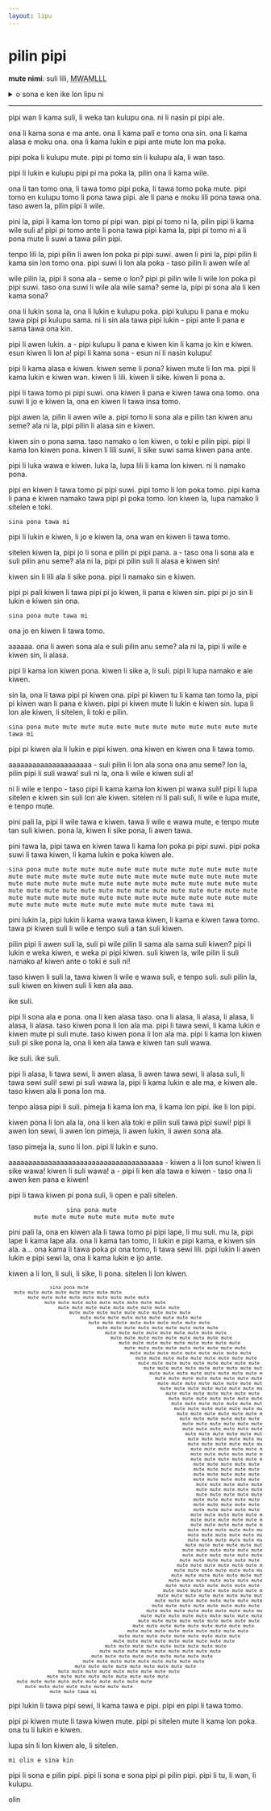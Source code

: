 ```yaml
---
layout: lipu
---
```


# pilin pipi

**mute nimi**: suli lili, <abbr title="2135">MWAMLLL</abbr>

<details>
  <summary>o sona e ken ike lon lipu ni</summary>
  <ul>
    <li>nasa pi nasin sitelen selo</li>
  </ul>
</details>

***

pipi wan li kama suli, li weka tan kulupu ona. ni li nasin pi pipi ale.

ona li kama sona e ma ante. ona li kama pali e tomo ona sin. ona li kama alasa e moku ona. ona li kama lukin e pipi ante mute lon ma poka.

pipi poka li kulupu mute. pipi pi tomo sin li kulupu ala, li wan taso. 

pipi li lukin e kulupu pipi pi ma poka la, pilin ona li kama wile. 

ona li tan tomo ona, li tawa tomo pipi poka, li tawa tomo poka mute. pipi tomo en kulupu tomo li pona tawa pipi. ale li pana e moku lili pona tawa ona. taso awen la, pilin pipi li wile.

pini la, pipi li kama lon tomo pi pipi wan. pipi pi tomo ni la, pilin pipi li kama wile suli a! pipi pi tomo ante li pona tawa pipi kama la, pipi pi tomo ni a li pona mute li suwi a tawa pilin pipi.

tenpo lili la, pipi pilin li awen lon poka pi pipi suwi. awen li pini la, pipi pilin li kama sin lon tomo ona. pipi suwi li lon ala poka - taso pilin li awen wile a!

wile pilin la, pipi li sona ala - seme o lon? pipi pi pilin wile li wile lon poka pi pipi suwi. taso ona suwi li wile ala wile sama? seme la, pipi pi sona ala li ken kama sona? 

ona li lukin sona la, ona li lukin e kulupu poka. pipi kulupu li pana e moku tawa pipi pi kulupu sama. ni li sin ala tawa pipi lukin - pipi ante li pana e sama tawa ona kin.

pipi li awen lukin. a - pipi kulupu li pana e kiwen kin li kama jo kin e kiwen. esun kiwen li lon a! pipi li kama sona - esun ni li nasin kulupu!

pipi li kama alasa e kiwen. kiwen seme li pona? kiwen mute li lon ma. pipi li kama lukin e kiwen wan. kiwen li lili. kiwen li sike. kiwen li pona a. 

pipi li tawa tomo pi pipi suwi. ona kiwen li pana e kiwen tawa ona tomo. ona suwi li jo e kiwen la, ona en kiwen li tawa insa tomo.

pipi awen la, pilin li awen wile a. pipi tomo li sona ala e pilin tan kiwen anu seme? ala ni la, pipi pilin li alasa sin e kiwen.

kiwen sin o pona sama. taso namako o lon kiwen, o toki e pilin pipi. pipi li kama lon kiwen pona. kiwen li lili suwi, li sike suwi sama kiwen pana ante.

pipi li luka wawa e kiwen. luka la, lupa lili li kama lon kiwen. ni li namako pona.

pipi en kiwen li tawa tomo pi pipi suwi. pipi tomo li lon poka tomo. pipi kama li pana e kiwen namako tawa pipi pi poka tomo. lon kiwen la, lupa namako li sitelen e toki.
```
sina pona tawa mi
```
pipi li lukin e kiwen, li jo e kiwen la, ona wan en kiwen li tawa tomo. 

sitelen kiwen la, pipi jo li sona e pilin pi pipi pana. a - taso ona li sona ala e suli pilin anu seme? ala ni la, pipi pi pilin suli li alasa e kiwen sin!

kiwen sin li lili ala li sike pona. pipi li namako sin e kiwen.

pipi pi pali kiwen li tawa pipi pi jo kiwen, li pana e kiwen sin. pipi pi jo sin li lukin e kiwen sin ona.
```
sina pona mute tawa mi
```
ona jo en kiwen li tawa tomo.

aaaaaa. ona li awen sona ala e suli pilin anu seme? ala ni la, pipi li wile e kiwen sin, li alasa.

pipi li kama lon kiwen pona. kiwen li sike a, li suli. pipi li lupa namako e ale kiwen. 

sin la, ona li tawa pipi pi kiwen ona. pipi pi kiwen tu li kama tan tomo la, pipi pi kiwen wan li pana e kiwen. pipi pi kiwen mute li lukin e kiwen sin. lupa li lon ale kiwen, li sitelen, li toki e pilin.
```
sina pona mute mute mute mute mute mute mute mute mute mute mute mute tawa mi
```
pipi pi kiwen ala li lukin e pipi kiwen. ona kiwen en kiwen ona li tawa tomo.

aaaaaaaaaaaaaaaaaaaaa - suli pilin li lon ala sona ona anu seme? lon la, pilin pipi li suli wawa! suli ni la, ona li wile e kiwen suli a! 

ni li wile e tenpo - taso pipi li kama kama lon kiwen pi wawa suli! pipi li lupa sitelen e kiwen sin suli lon ale kiwen. sitelen ni li pali suli, li wile e lupa mute, e tenpo mute. 

pini pali la, pipi li wile tawa e kiwen. tawa li wile e wawa mute, e tenpo mute tan suli kiwen. pona la, kiwen li sike pona, li awen tawa.

pini tawa la, pipi tawa en kiwen tawa li kama lon poka pi pipi suwi. pipi poka suwi li tawa kiwen, li kama lukin e poka kiwen ale.
```
sina pona mute mute mute mute mute mute mute mute mute mute mute mute mute mute mute mute mute mute mute mute mute mute mute mute mute mute mute mute mute mute mute mute mute mute mute mute mute mute mute mute mute mute mute mute mute mute mute mute mute mute mute mute mute mute mute mute mute mute mute mute mute mute mute mute mute mute mute mute mute mute mute mute mute mute mute mute mute mute tawa mi
```
pini lukin la, pipi lukin li kama wawa tawa kiwen, li kama e kiwen tawa tomo. tawa pi kiwen suli li wile e tenpo suli a tan suli kiwen. 

pilin pipi li awen suli la, suli pi wile pilin li sama ala sama suli kiwen? pipi li lukin e weka kiwen, e weka pi pipi kiwen. suli kiwen la, wile pilin li suli namako a! kiwen ante o toki e suli ni!

taso kiwen li suli la, tawa kiwen li wile e wawa suli, e tenpo suli. suli pilin la, suli kiwen en kiwen suli li ken ala aaa.

ike suli.

pipi li sona ala e pona. ona li ken alasa taso. ona li alasa, li alasa, li alasa, li alasa, li alasa. taso kiwen pona li lon ala ma. pipi li tawa sewi, li kama lukin e kiwen mute pi suli mute. taso kiwen pona li lon ala ma. pipi li kama lon kiwen suli pi sike pona la, ona li ken ala tawa e kiwen tan suli wawa.

ike suli. ike suli.

pipi li alasa, li tawa sewi, li awen alasa, li awen tawa sewi, li alasa suli, li tawa sewi suli! sewi pi suli wawa la, pipi li kama lukin e ale ma, e kiwen ale. taso kiwen ala li pona lon ma. 

tenpo alasa pipi li suli. pimeja li kama lon ma, li kama lon pipi. ike li lon pipi. 

kiwen pona li lon ala la, ona li ken ala toki e pilin suli tawa pipi suwi! pipi li awen lon sewi, li awen lon pimeja, li awen lukin, li awen sona ala.

taso pimeja la, suno li lon. pipi li lukin e suno.

aaaaaaaaaaaaaaaaaaaaaaaaaaaaaaaaaaaaaaa - kiwen a li lon suno! kiwen li sike wawa! kiwen li suli wawa! a - pipi li ken ala tawa e kiwen - taso ona li awen ken pana e kiwen!

pipi li tawa kiwen pi pona suli, li open e pali sitelen.
```
	            sina pona mute
	   mute mute mute mute mute mute mute mute 
```
pini pali la, ona en kiwen ala li tawa tomo pi pipi lape, li mu suli. mu la, pipi lape li kama lape ala. ona li kama tan tomo, li lukin e pipi kama, e kiwen sin ala. a... ona kama li tawa poka pi ona tomo, li tawa sewi lili. pipi lukin li awen lukin e pipi sewi la, ona li kama lukin e ijo ante.

kiwen a li lon, li suli, li sike, li pona. sitelen li lon kiwen.
<pre role="img" alt="sitelen ni li kepeken nimi, taso selo ona li sama mun. toki sitelen li sama ni: sina pona mute mute mute tawa mi - taso nimi Mute li mute suli" title="sitelen ni li kepeken nimi, taso selo ona li sama mun. toki sitelen li sama ni: sina pona mute mute mute tawa mi - taso nimi Mute li mute suli" size="1" style="font-family: monospace, monospace;font-size:65%">
               sina pona mute
  mute mute mute mute mute mute mute mute 
       mute mute mute mute mute mute mute mute mute 
             mute mute mute mute mute mute mute mute mute 
                  mute mute mute mute mute mute mute mute mute 
                      mute mute mute mute mute mute mute mute mute 
                          mute mute mute mute mute mute mute mute mute 
                             mute mute mute mute mute mute mute mute mute 
                                mute mute mute mute mute mute mute mute mute 
                                   mute mute mute mute mute mute mute mute mute 
                                     mute mute mute mute mute mute mute mute mute 
                                        mute mute mute mute mute mute mute mute mute 
                                          mute mute mute mute mute mute mute mute mute 
                                            mute mute mute mute mute mute mute mute mute 
                                              mute mute mute mute mute mute mute mute mute 
                                               mute mute mute mute mute mute mute mute mute 
                                                 mute mute mute mute mute mute mute mute mute 
                                                   mute mute mute mute mute mute mute mute mute 
                                                     mute mute mute mute mute mute mute mute mute 
                                                      mute mute mute mute mute mute mute mute mute 
                                                       mute mute mute mute mute mute mute mute mute 
                                                         mute mute mute mute mute mute mute mute mute 
                                                          mute mute mute mute mute mute mute mute mute 
                                                           mute mute mute mute mute mute mute mute mute 
                                                            mute mute mute mute mute mute mute mute mute 
                                                             mute mute mute mute mute mute mute mute mute 
                                                              mute mute mute mute mute mute mute mute mute 
                                                               mute mute mute mute mute mute mute mute mute 
                                                               mute mute mute mute mute mute mute mute mute 
                                                                mute mute mute mute mute mute mute mute mute 
                                                                 mute mute mute mute mute mute mute mute mute 
                                                                 mute mute mute mute mute mute mute mute mute 
                                                                  mute mute mute mute mute mute mute mute mute 
                                                                  mute mute mute mute mute mute mute mute mute 
                                                                  mute mute mute mute mute mute mute mute mute 
                                                                   mute mute mute mute mute mute mute mute mute 
                                                                   mute mute mute mute mute mute mute mute mute 
                                                                   mute mute mute mute mute mute mute mute mute 
                                                                   mute mute mute mute mute mute mute mute mute 
                                                                    mute mute mute mute mute mute mute mute mute 
                                                                    mute mute mute mute mute mute mute mute mute 
                                                                    mute mute mute mute mute mute mute mute mute 
                                                                   mute mute mute mute mute mute mute mute mute  
                                                                   mute mute mute mute mute mute mute mute mute  
                                                                   mute mute mute mute mute mute mute mute mute  
                                                                  mute mute mute mute mute mute mute mute mute   
                                                                  mute mute mute mute mute mute mute mute mute   
                                                                  mute mute mute mute mute mute mute mute mute   
                                                                 mute mute mute mute mute mute mute mute mute   
                                                                 mute mute mute mute mute mute mute mute mute   
                                                                 mute mute mute mute mute mute mute mute mute   
                                                                mute mute mute mute mute mute mute mute mute   
                                                               mute mute mute mute mute mute mute mute mute   
                                                               mute mute mute mute mute mute mute mute mute 
                                                              mute mute mute mute mute mute mute mute mute 
                                                             mute mute mute mute mute mute mute mute mute 
                                                            mute mute mute mute mute mute mute mute mute 
                                                           mute mute mute mute mute mute mute mute mute 
                                                          mute mute mute mute mute mute mute mute mute 
                                                         mute mute mute mute mute mute mute mute mute 
                                                        mute mute mute mute mute mute mute mute mute 
                                                      mute mute mute mute mute mute mute mute mute 
                                                     mute mute mute mute mute mute mute mute mute
                                                    mute mute mute mute mute mute mute mute mute
                                                  mute mute mute mute mute mute mute mute mute
                                                mute mute mute mute mute mute mute mute mute
                                               mute mute mute mute mute mute mute mute mute
                                             mute mute mute mute mute mute mute mute mute
                                           mute mute mute mute mute mute mute mute mute
                                        mute mute mute mute mute mute mute mute mute
                                      mute mute mute mute mute mute mute mute mute
                                   mute mute mute mute mute mute mute mute mute
                                 mute mute mute mute mute mute mute mute mute
                              mute mute mute mute mute mute mute mute mute
                           mute mute mute mute mute mute mute mute mute
                        mute mute mute mute mute mute mute mute mute
                  mute mute mute mute mute mute mute mute mute
              mute mute mute mute mute mute mute mute mute
   mute mute mute mute mute mute mute mute mute mute
      mute mute mute mute mute mute mute mute
               mute mute tawa mi
</pre>
pipi lukin li tawa pipi sewi, li kama tawa e pipi. pipi en pipi li tawa tomo.

pipi pi kiwen mute li tawa kiwen mute. pipi pi sitelen mute li kama lon poka. ona tu li lukin e kiwen. 

lupa sin li lon kiwen ale, li sitelen.
```
mi olin e sina kin
```
pipi li sona e pilin pipi. pipi li sona e sona pipi pi pilin pipi. pipi li tu, li wan, li kulupu.

olin